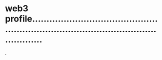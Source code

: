 # web3 profile..............................................................................................................
.
